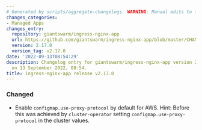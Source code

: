 ```yaml
---
# Generated by scripts/aggregate-changelogs. WARNING: Manual edits to this files will be overwritten.
changes_categories:
- Managed Apps
changes_entry:
  repository: giantswarm/ingress-nginx-app
  url: https://github.com/giantswarm/ingress-nginx-app/blob/master/CHANGELOG.md#2170---2022-09-13
  version: 2.17.0
  version_tag: v2.17.0
date: '2022-09-13T08:54:29'
description: Changelog entry for giantswarm/ingress-nginx-app version 2.17.0, published
  on 13 September 2022, 08:54.
title: ingress-nginx-app release v2.17.0
---
```


### Changed
- Enable `configmap.use-proxy-protocol` by default for AWS. Hint: Before this was achieved by `cluster-operator` setting `configmap.use-proxy-protocol` in the cluster values.
